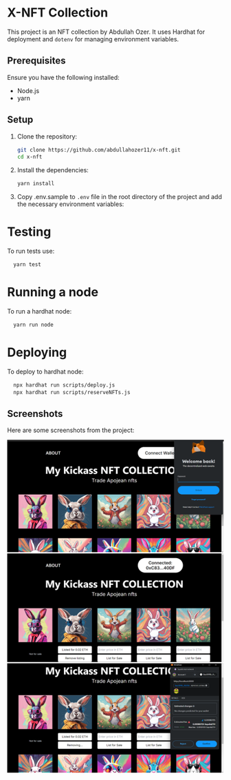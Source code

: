 # X-NFT Collection

This project is an NFT collection by Abdullah Ozer. It uses Hardhat for deployment and `dotenv` for managing environment variables.

## Prerequisites

Ensure you have the following installed:

- Node.js
- yarn

## Setup

1. Clone the repository:

    ```bash
    git clone https://github.com/abdullahozer11/x-nft.git
    cd x-nft
    ```

2. Install the dependencies:

    ```bash
    yarn install
    ```

3. Copy .env.sample to `.env` file in the root directory of the project and add the necessary environment variables:

# Testing

To run tests use:

```bash
  yarn test
```

# Running a node

To run a hardhat node:

```bash
  yarn run node
```

# Deploying

To deploy to hardhat node:

```bash
  npx hardhat run scripts/deploy.js
  npx hardhat run scripts/reserveNFTs.js
```

## Screenshots
Here are some screenshots from the project:

![Screenshot 1](screenshots/scr1.png)
![Screenshot 2](screenshots/scr2.png)
![Screenshot 3](screenshots/scr3.png)
